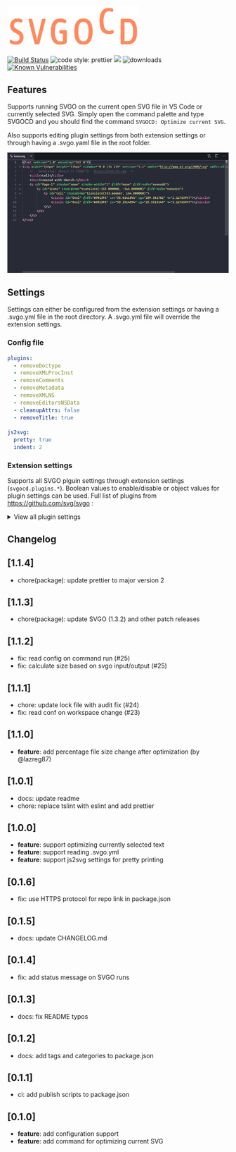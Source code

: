<img src="https://raw.githubusercontent.com/shtian/vscode-svgocd/master/images/logo_transparent_narrow.png" alt="logo" width="300"/>

[![Build Status](https://dev.azure.com/hagastian/SVGOCD/_apis/build/status/Shtian.vscode-svgocd?branchName=master)](https://dev.azure.com/hagastian/SVGOCD/_build/latest?definitionId=1&branchName=master)
<img alt="code style: prettier" src="https://img.shields.io/badge/code_style-prettier-ff69b4.svg">
[![](https://vsmarketplacebadge.apphb.com/version/shtian.svgocd.svg)](https://marketplace.visualstudio.com/items?itemName=shtian.svgocd)
<img alt="downloads" src="https://img.shields.io/visual-studio-marketplace/d/shtian.svgocd">
 [![Known Vulnerabilities](https://snyk.io/test/github/shtian/vscode-svgocd/badge.svg)](https://snyk.io/test/github/shtian/vscode-svgocd)

## Features

Supports running SVGO on the current open SVG file in VS Code or currently selected SVG. Simply open the command palette and type SVGOCD and you should find the command `SVGOCD: Optimize current SVG`.

Also supports editing plugin settings from both extension settings or through having a .svgo.yaml file in the root folder.

![Workflow](images/howto.gif)

## Settings
Settings can either be configured from the extension settings or having a .svgo.yml file in the root directory. A .svgo.yml file will override the extension settings.

### Config file
  
```yaml
plugins:
  - removeDoctype
  - removeXMLProcInst
  - removeComments
  - removeMetadata
  - removeXMLNS
  - removeEditorsNSData
  - cleanupAttrs: false  
  - removeTitle: true

js2svg:
  pretty: true
  indent: 2
```

### Extension settings
Supports all SVGO plguin settings through extension settings (`svgocd.plugins.*`). Boolean values to enable/disable or object values for plugin settings can be used. Full list of plugins from https://github.com/svg/svgo :

<details>
  <summary>View all plugin settings</summary>
  
| Plugin | Description |
| ------ | ----------- |
| [cleanupAttrs](https://github.com/svg/svgo/blob/master/plugins/cleanupAttrs.js) | cleanup attributes from newlines, trailing, and repeating spaces |
| [inlineStyles](https://github.com/svg/svgo/blob/master/plugins/inlineStyles.js) | move and merge styles from `<style>` elements to element `style` attributes |
| [removeDoctype](https://github.com/svg/svgo/blob/master/plugins/removeDoctype.js) | remove doctype declaration |
| [removeXMLProcInst](https://github.com/svg/svgo/blob/master/plugins/removeXMLProcInst.js) | remove XML processing instructions |
| [removeComments](https://github.com/svg/svgo/blob/master/plugins/removeComments.js) | remove comments |
| [removeMetadata](https://github.com/svg/svgo/blob/master/plugins/removeMetadata.js) | remove `<metadata>` |
| [removeTitle](https://github.com/svg/svgo/blob/master/plugins/removeTitle.js) | remove `<title>` |
| [removeDesc](https://github.com/svg/svgo/blob/master/plugins/removeDesc.js) | remove `<desc>` |
| [removeUselessDefs](https://github.com/svg/svgo/blob/master/plugins/removeUselessDefs.js) | remove elements of `<defs>` without `id` |
| [removeXMLNS](https://github.com/svg/svgo/blob/master/plugins/removeXMLNS.js) | removes `xmlns` attribute (for inline svg, disabled by default) |
| [removeEditorsNSData](https://github.com/svg/svgo/blob/master/plugins/removeEditorsNSData.js) | remove editors namespaces, elements, and attributes |
| [removeEmptyAttrs](https://github.com/svg/svgo/blob/master/plugins/removeEmptyAttrs.js) | remove empty attributes |
| [removeHiddenElems](https://github.com/svg/svgo/blob/master/plugins/removeHiddenElems.js) | remove hidden elements |
| [removeEmptyText](https://github.com/svg/svgo/blob/master/plugins/removeEmptyText.js) | remove empty Text elements |
| [removeEmptyContainers](https://github.com/svg/svgo/blob/master/plugins/removeEmptyContainers.js) | remove empty Container elements |
| [removeViewBox](https://github.com/svg/svgo/blob/master/plugins/removeViewBox.js) | remove `viewBox` attribute when possible |
| [cleanupEnableBackground](https://github.com/svg/svgo/blob/master/plugins/cleanupEnableBackground.js) | remove or cleanup `enable-background` attribute when possible |
| [minifyStyles](https://github.com/svg/svgo/blob/master/plugins/minifyStyles.js) | minify `<style>` elements content with [CSSO](https://github.com/css/csso) |
| [convertStyleToAttrs](https://github.com/svg/svgo/blob/master/plugins/convertStyleToAttrs.js) | convert styles into attributes |
| [convertColors](https://github.com/svg/svgo/blob/master/plugins/convertColors.js) | convert colors (from `rgb()` to `#rrggbb`, from `#rrggbb` to `#rgb`) |
| [convertPathData](https://github.com/svg/svgo/blob/master/plugins/convertPathData.js) | convert Path data to relative or absolute (whichever is shorter), convert one segment to another, trim useless delimiters, smart rounding, and much more |
| [convertTransform](https://github.com/svg/svgo/blob/master/plugins/convertTransform.js) | collapse multiple transforms into one, convert matrices to the short aliases, and much more |
| [removeUnknownsAndDefaults](https://github.com/svg/svgo/blob/master/plugins/removeUnknownsAndDefaults.js) | remove unknown elements content and attributes, remove attrs with default values |
| [removeNonInheritableGroupAttrs](https://github.com/svg/svgo/blob/master/plugins/removeNonInheritableGroupAttrs.js) | remove non-inheritable group's "presentation" attributes |
| [removeUselessStrokeAndFill](https://github.com/svg/svgo/blob/master/plugins/removeUselessStrokeAndFill.js) | remove useless `stroke` and `fill` attrs |
| [removeUnusedNS](https://github.com/svg/svgo/blob/master/plugins/removeUnusedNS.js) | remove unused namespaces declaration |
| [prefixIds](https://github.com/svg/svgo/blob/master/plugins/prefixIds.js) | prefix IDs and classes with the SVG filename or an arbitrary string |
| [cleanupIDs](https://github.com/svg/svgo/blob/master/plugins/cleanupIDs.js) | remove unused and minify used IDs |
| [cleanupNumericValues](https://github.com/svg/svgo/blob/master/plugins/cleanupNumericValues.js) | round numeric values to the fixed precision, remove default `px` units |
| [cleanupListOfValues](https://github.com/svg/svgo/blob/master/plugins/cleanupListOfValues.js) | round numeric values in attributes that take a list of numbers (like `viewBox` or `enable-background`) |
| [moveElemsAttrsToGroup](https://github.com/svg/svgo/blob/master/plugins/moveElemsAttrsToGroup.js) | move elements' attributes to their enclosing group |
| [moveGroupAttrsToElems](https://github.com/svg/svgo/blob/master/plugins/moveGroupAttrsToElems.js) | move some group attributes to the contained elements |
| [collapseGroups](https://github.com/svg/svgo/blob/master/plugins/collapseGroups.js) | collapse useless groups |
| [removeRasterImages](https://github.com/svg/svgo/blob/master/plugins/removeRasterImages.js) | remove raster images (disabled by default) |
| [mergePaths](https://github.com/svg/svgo/blob/master/plugins/mergePaths.js) | merge multiple Paths into one |
| [convertShapeToPath](https://github.com/svg/svgo/blob/master/plugins/convertShapeToPath.js) | convert some basic shapes to `<path>` |
| [convertEllipseToCircle](https://github.com/svg/svgo/blob/master/plugins/convertEllipseToCircle.js) | convert non-eccentric `<ellipse>` to `<circle>` |
| [sortAttrs](https://github.com/svg/svgo/blob/master/plugins/sortAttrs.js) | sort element attributes for epic readability (disabled by default) |
| [sortDefsChildren](https://github.com/svg/svgo/blob/master/plugins/sortDefsChildren.js) | sort children of `<defs>` in order to improve compression |
| [removeDimensions](https://github.com/svg/svgo/blob/master/plugins/removeDimensions.js) | remove `width`/`height` and add `viewBox` if it's missing (opposite to removeViewBox, disable it first) (disabled by default) |
| [removeAttrs](https://github.com/svg/svgo/blob/master/plugins/removeAttrs.js) | remove attributes by pattern (disabled by default) |
| [removeAttributesBySelector](https://github.com/svg/svgo/blob/master/plugins/removeAttributesBySelector.js) | removes attributes of elements that match a css selector (disabled by default) |
| [removeElementsByAttr](https://github.com/svg/svgo/blob/master/plugins/removeElementsByAttr.js) | remove arbitrary elements by ID or className (disabled by default) |
| [addClassesToSVGElement](https://github.com/svg/svgo/blob/master/plugins/addClassesToSVGElement.js) | add classnames to an outer `<svg>` element (disabled by default) |
| [addAttributesToSVGElement](https://github.com/svg/svgo/blob/master/plugins/addAttributesToSVGElement.js) | adds attributes to an outer `<svg>` element (disabled by default) |
| [removeOffCanvasPaths](https://github.com/svg/svgo/blob/master/plugins/removeOffCanvasPaths.js) | removes elements that are drawn outside of the viewbox (disabled by default) |
| [removeStyleElement](https://github.com/svg/svgo/blob/master/plugins/removeStyleElement.js) | remove `<style>` elements (disabled by default) |
| [removeScriptElement](https://github.com/svg/svgo/blob/master/plugins/removeScriptElement.js) | remove `<script>` elements (disabled by default) |
| [reusePaths](https://github.com/svg/svgo/blob/master/plugins/reusePaths.js) | Find duplicated <path> elements and replace them with <use> links (disabled by default) |

</details>

## Changelog

## [1.1.4]

- chore(package): update prettier to major version 2

## [1.1.3]

- chore(package): update SVGO (1.3.2) and other patch releases

## [1.1.2]

- fix: read config on command run (#25)
- fix: calculate size based on svgo input/output (#25)

## [1.1.1]

- chore: update lock file with audit fix (#24)
- fix: read conf on workspace change (#23)

## [1.1.0]

- **feature**: add percentage file size change after optimization (by @lazreg87)

## [1.0.1]

- docs: update readme
- chore: replace tslint with eslint and add prettier

## [1.0.0]

- **feature**: support optimizing currently selected text
- **feature**: support reading .svgo.yml
- **feature**: support js2svg settings for pretty printing

## [0.1.6]

- fix: use HTTPS protocol for repo link in package.json

## [0.1.5]

- docs: update CHANGELOG.md

## [0.1.4]

- fix: add status message on SVGO runs

## [0.1.3]

- docs: fix README typos

## [0.1.2]

- docs: add tags and categories to package.json

## [0.1.1]

- ci: add publish scripts to package.json

## [0.1.0]

- **feature**: add configuration support
- **feature**: add command for optimizing current SVG 